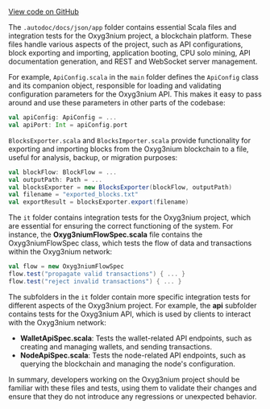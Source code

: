 [View code on GitHub](https://github.com/alephium/alephium/.autodoc/docs/json/app)

The `.autodoc/docs/json/app` folder contains essential Scala files and integration tests for the Oxyg3nium project, a blockchain platform. These files handle various aspects of the project, such as API configurations, block exporting and importing, application booting, CPU solo mining, API documentation generation, and REST and WebSocket server management.

For example, `ApiConfig.scala` in the `main` folder defines the `ApiConfig` class and its companion object, responsible for loading and validating configuration parameters for the Oxyg3nium API. This makes it easy to pass around and use these parameters in other parts of the codebase:

```scala
val apiConfig: ApiConfig = ...
val apiPort: Int = apiConfig.port
```

`BlocksExporter.scala` and `BlocksImporter.scala` provide functionality for exporting and importing blocks from the Oxyg3nium blockchain to a file, useful for analysis, backup, or migration purposes:

```scala
val blockFlow: BlockFlow = ...
val outputPath: Path = ...
val blocksExporter = new BlocksExporter(blockFlow, outputPath)
val filename = "exported_blocks.txt"
val exportResult = blocksExporter.export(filename)
```

The `it` folder contains integration tests for the Oxyg3nium project, which are essential for ensuring the correct functioning of the system. For instance, the **Oxyg3niumFlowSpec.scala** file contains the Oxyg3niumFlowSpec class, which tests the flow of data and transactions within the Oxyg3nium network:

```scala
val flow = new Oxyg3niumFlowSpec
flow.test("propagate valid transactions") { ... }
flow.test("reject invalid transactions") { ... }
```

The subfolders in the `it` folder contain more specific integration tests for different aspects of the Oxyg3nium project. For example, the **api** subfolder contains tests for the Oxyg3nium API, which is used by clients to interact with the Oxyg3nium network:

- **WalletApiSpec.scala**: Tests the wallet-related API endpoints, such as creating and managing wallets, and sending transactions.
- **NodeApiSpec.scala**: Tests the node-related API endpoints, such as querying the blockchain and managing the node's configuration.

In summary, developers working on the Oxyg3nium project should be familiar with these files and tests, using them to validate their changes and ensure that they do not introduce any regressions or unexpected behavior.
